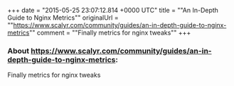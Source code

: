 +++
date = "2015-05-25 23:07:12.814 +0000 UTC"
title = ""An In-Depth Guide to Nginx Metrics""
originalUrl = ""https://www.scalyr.com/community/guides/an-in-depth-guide-to-nginx-metrics""
comment = ""Finally metrics for nginx tweaks""
+++

### About https://www.scalyr.com/community/guides/an-in-depth-guide-to-nginx-metrics:

Finally metrics for nginx tweaks
